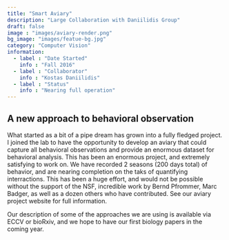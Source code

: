 ```yaml
---
title: "Smart Aviary"
description: "Large Collaboration with Daniilidis Group"
draft: false
image : "images/aviary-render.png"
bg_image: "images/featue-bg.jpg"
category: "Computer Vision"
information:
  - label : "Date Started"
    info : "Fall 2016"
  - label : "Collaborator"
    info : "Kostas Daniilidis"
  - label : "Status"
    info : "Nearing full operation"
---
```


## A new approach to behavioral observation

What started as a bit of a pipe dream has grown into a fully fledged project. 
I joined the lab to have the opportunity to develop an aviary that could capture all behavioral 
observations and provide an enormous dataset for behavioral analysis. This has been an enormous project, 
and extremely satisfying to work on. We have recorded 2 seasons (200 days total) of behavior, and are 
nearing completion on the taks of quantifying interractions. This has been a huge effort, and would not be possible
without the support of the NSF, incredible work by Bernd Pfrommer, Marc Badger, as well as a dozen others who
have contributed. See our aviary project website for full information. 

Our description of some of the approaches we are using is available via ECCV or bioRxiv, and we hope to 
have our first biology papers in the coming year. 
